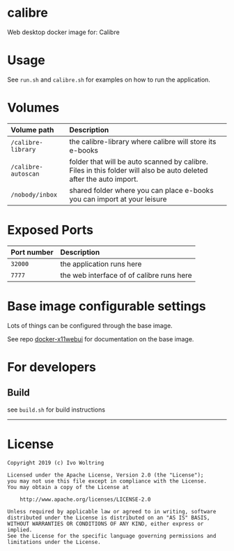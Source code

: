 # calibre

Web desktop docker image for: Calibre

# Usage

See `run.sh` and `calibre.sh` for examples on how to run the application.

# Volumes

| Volume path          | Description                                             |
| :--------------------| :-------------------------------------------------------|
| `/calibre-library`   | the calibre-library where calibre will store its e-books|
| `/calibre-autoscan`  | folder that will be auto scanned by calibre. Files in this folder will also be auto deleted after the auto import. |
| `/nobody/inbox`      | shared folder where you can place e-books you can import at your leisure |

# Exposed Ports

| Port number          | Description                                             |
| :--------------------| :-------------------------------------------------------|
| `32000`              | the application runs here                               |
| `7777`               | the web interface of of calibre runs here               |


# Base image configurable settings

Lots of things can be configured through the base image.

See repo [docker-x11webui](https://github.com/IvoNet/docker-x11webui/blob/master/README.md)
for documentation on the base image.

# For developers

## Build 

see `build.sh` for build instructions


---
# License

    Copyright 2019 (c) Ivo Woltring

    Licensed under the Apache License, Version 2.0 (the "License");
    you may not use this file except in compliance with the License.
    You may obtain a copy of the License at

        http://www.apache.org/licenses/LICENSE-2.0

    Unless required by applicable law or agreed to in writing, software
    distributed under the License is distributed on an "AS IS" BASIS,
    WITHOUT WARRANTIES OR CONDITIONS OF ANY KIND, either express or implied.
    See the License for the specific language governing permissions and
    limitations under the License.
